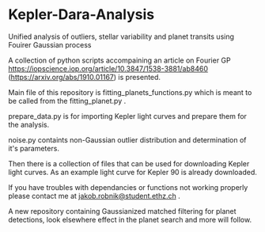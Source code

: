 # Kepler-Dara-Analysis
Unified analysis of outliers, stellar variability and planet transits using Fouirer Gaussian process

A collection of python scripts accompaining an article on Fourier GP https://iopscience.iop.org/article/10.3847/1538-3881/ab8460 (https://arxiv.org/abs/1910.01167) is presented.

Main file of this repository is fitting_planets_functions.py which is meant to be called from the fitting_planet.py .

prepare_data.py is for importing Kepler light curves and prepare them for the analysis. 

noise.py containts non-Gaussian outlier distribution and determination of it's parameters.

Then there is a collection of files that can be used for downloading Kepler light curves. As an example light curve for Kepler 90 is already downloaded.

If you have troubles with dependancies or functions not working properly please contact me at jakob.robnik@student.ethz.ch .

A new repository containing Gaussianized matched filtering for planet detections, look elsewhere effect in the planet search and more will follow.
